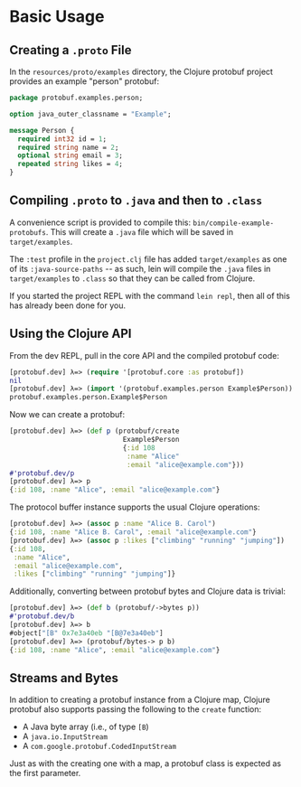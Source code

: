 # Basic Usage


## Creating a `.proto` File

In the `resources/proto/examples` directory, the Clojure protobuf project
provides an example "person" protobuf:

```proto
package protobuf.examples.person;

option java_outer_classname = "Example";

message Person {
  required int32 id = 1;
  required string name = 2;
  optional string email = 3;
  repeated string likes = 4;
}
```


## Compiling `.proto` to `.java` and then to `.class`

A convenience script is provided to compile this:
`bin/compile-example-protobufs`. This will create a `.java` file which will be
saved in `target/examples`.

The `:test` profile in the `project.clj` file has added `target/examples` as
one of its `:java-source-paths` -- as such, lein will compile the `.java` files
in `target/examples` to `.class` so that they can be called from Clojure.

If you started the project REPL with the command `lein repl`, then all of this
has already been done for you.


## Using the Clojure API

From the dev REPL, pull in the core API and the compiled protobuf code:

```clj
[protobuf.dev] λ=> (require '[protobuf.core :as protobuf])
nil
[protobuf.dev] λ=> (import '(protobuf.examples.person Example$Person))
protobuf.examples.person.Example$Person
```

Now we can create a protobuf:

```clj
[protobuf.dev] λ=> (def p (protobuf/create
                            Example$Person
                            {:id 108
                             :name "Alice"
                             :email "alice@example.com"}))
#'protobuf.dev/p
[protobuf.dev] λ=> p
{:id 108, :name "Alice", :email "alice@example.com"}
```

The protocol buffer instance supports the usual Clojure operations:

```clj
[protobuf.dev] λ=> (assoc p :name "Alice B. Carol")
{:id 108, :name "Alice B. Carol", :email "alice@example.com"}
[protobuf.dev] λ=> (assoc p :likes ["climbing" "running" "jumping"])
{:id 108,
 :name "Alice",
 :email "alice@example.com",
 :likes ["climbing" "running" "jumping"]}
```

Additionally, converting between protobuf bytes and Clojure data is trivial:

```clj
[protobuf.dev] λ=> (def b (protobuf/->bytes p))
#'protobuf.dev/b
[protobuf.dev] λ=> b
#object["[B" 0x7e3a40eb "[B@7e3a40eb"]
[protobuf.dev] λ=> (protobuf/bytes-> p b)
{:id 108, :name "Alice", :email "alice@example.com"}
```

## Streams and Bytes

In addition to creating a protobuf instance from a Clojure map, Clojure
protobuf also supports passing the following to the `create` function:

* A Java byte array (i.e., of type `[B`)
* A `java.io.InputStream`
* A `com.google.protobuf.CodedInputStream`

Just as with the creating one with a map, a protobuf class is expected as
the first parameter.
